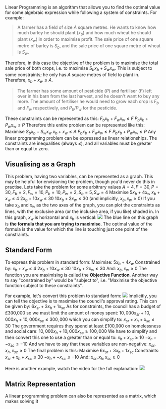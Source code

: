 Linear Programming is an algorithm that allows you to find the optimal value for some algebraic expression while following a system of constraints. For example:
> A farmer has a field of size $A$ square metres. He wants to know how much barley he should plant ($x_b$) and how much wheat he should plant ($x_w$) in order to maximise profit.
> The sale price of one square metre of barley is $S_b$, and the sale price of one square metre of wheat is $S_w$.

Therefore, in this case the objective of the problem is to maximise the total sale price of both crops, i.e. to maximise $S_bx_b + S_wx_w$.
This is subject to some constraints; he only has $A$ square metres of field to plant in. Therefore, $x_b + x_w \leq A$.
> The farmer has some amount of pesticide ($P$) and fertiliser ($F$) left over in his barn from the last harvest, and he doesn't want to buy any more. The amount of fertiliser he would need to grow each crop is $F_b$ and $F_w$ respectively, and $P_b/P_w$ for the pesticide.

These constraints can be represented as this:
$F_bx_b + F_wx_w \leq F$
$P_bx_b + P_wx_w \leq P$
Therefore this entire problem can be represented like this:
Maximise $S_bx_b + S_wx_w$
$x_b + x_w \leq A$
$F_bx_b + F_wx_w \leq F$
$P_bx_b + P_wx_w \leq P$
Any linear programming problem can be expressed as linear relationships. The constraints are inequalities (always $\leq$), and all variables must be greater than or equal to zero.

## Visualising as a Graph
This problem, having two variables, can be represented as a graph. This may be helpful for envisioning the problem, though you'd never do this in practise. Lets take the problem for some arbitrary values $A=4,F=30,P=30,F_b=2,F_w=10,P_b=10,P_w=2,S_b=5,S_w=4$
Maximise $5x_b + 4x_w$
$x_b + x_w \leq 4$
$2x_b + 10x_w \leq 30$
$10x_b + 2x_w \leq 30$
(and implicitly, $x_b, x_w \geq 0$)
If you take $x_b$ and $x_w$ as the two axes of the graph, you can plot the constraints as lines, with the exclusive area (or the inclusive area, if you like) shaded in. In this graph, $x_w$ is horizontal and $x_b$ is vertical:
![](Pasted%20image%2020230228132143.png)
The blue line on this graph is **the formula that you are trying to maximise**. The optimal value of the formula is the value for which the line is touching just one point of the constraints.

## Standard Form
To express this problem in standard form:
Maximise: $5x_b + 4x_w$
Constrained by:
$x_b + x_w \leq 4$
$2x_b + 10x_w \leq 30$
$10x_b + 2x_w \leq 30$
And: $x_b, x_w \geq 0$
The function you are maximising is called the **Objective Function**. Another way to say "constrained by" would be "subject to", i.e. "Maximise the objective function subject to these constraints".

For example, let's convert this problem to standard form:
![](Pasted%20image%2020230228133114.png)
Implicitly, you can tell the objective is to maximise the council's approval rating. This can be given by:
$6x_{sr} + 3x_h + 1x_{sc}$
As for constraints, the council has a budget of £300,000 so we must limit the amount of money spent:
$10,000x_{sr} + 10,000x_h + 10,000x_{sc} \leq 300,000$
which you can simplify to:
$x_{sr} + x_h + x_{sc} \leq 30$
The government requires they spend at least £100,000 on homelessness and social care:
$10,000x_{h} + 10,000x_{sc} \geq 100,000$
We have to simplify and then convert this one to use a greater than or equal to:
$x_{h} + x_{sc} \geq 10$
$-x_{h} + -x_{sc} \leq -10$
And we have to say that these variables are non-negative:
$x_{sr}, x_h, x_{sc} \geq 0$
The final problem is this:
Maximise $6x_{sr} + 3x_h + 1x_{sc}$
Constraints:
$x_{sr} + x_h + x_{sc} \leq 30$
$-x_{h} + -x_{sc} \leq -10$
And: $x_{sr}, x_h, x_{sc} \geq 0$

Here is another example, watch the video for the full explanation:
![](Pasted%20image%2020230228134650.png)

## Matrix Representation
A linear programming problem can also be represented as a matrix, which makes solving it 